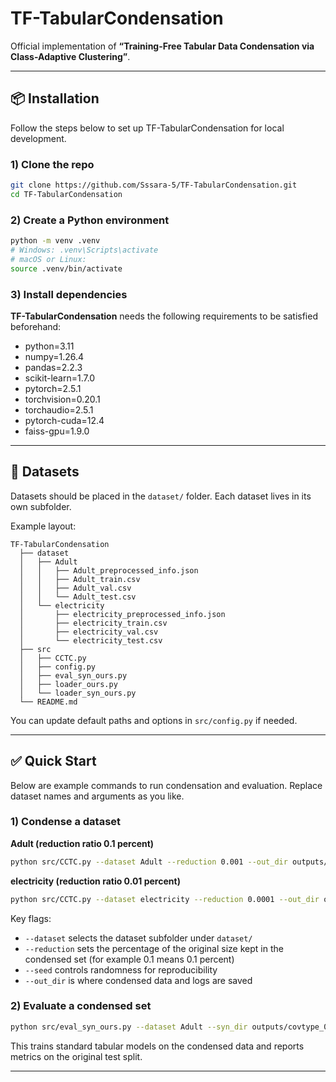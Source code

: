 # TF-TabularCondensation

Official implementation of **“Training-Free Tabular Data Condensation via Class-Adaptive Clustering”**.

---

## 📦 Installation

Follow the steps below to set up TF-TabularCondensation for local development.

### 1) Clone the repo

```bash
git clone https://github.com/Sssara-5/TF-TabularCondensation.git
cd TF-TabularCondensation
```

### 2) Create a Python environment

```bash
python -m venv .venv
# Windows: .venv\Scripts\activate
# macOS or Linux:
source .venv/bin/activate
```

### 3) Install dependencies

**TF-TabularCondensation** needs the following requirements to be satisfied beforehand:

- python=3.11  
- numpy=1.26.4  
- pandas=2.2.3  
- scikit-learn=1.7.0  
- pytorch=2.5.1  
- torchvision=0.20.1  
- torchaudio=2.5.1  
- pytorch-cuda=12.4 
- faiss-gpu=1.9.0  

---

## 📂 Datasets

Datasets should be placed in the `dataset/` folder. Each dataset lives in its own subfolder.

Example layout:

```
TF-TabularCondensation
  ├── dataset
  │   ├── Adult
  │   │   ├── Adult_preprocessed_info.json
  │   │   ├── Adult_train.csv
  │   │   ├── Adult_val.csv
  │   │   └── Adult_test.csv
  │   └── electricity
  │       ├── electricity_preprocessed_info.json
  │       ├── electricity_train.csv
  │       ├── electricity_val.csv
  │       └── electricity_test.csv
  ├── src
  │   ├── CCTC.py
  │   ├── config.py
  │   ├── eval_syn_ours.py
  │   ├── loader_ours.py
  │   └── loader_syn_ours.py
  └── README.md
```

You can update default paths and options in `src/config.py` if needed.

---

## ✅ Quick Start

Below are example commands to run condensation and evaluation. Replace dataset names and arguments as you like.

### 1) Condense a dataset

**Adult (reduction ratio 0.1 percent)**

```bash
python src/CCTC.py --dataset Adult --reduction 0.001 --out_dir outputs/covtype_0_1
```

**electricity (reduction ratio 0.01 percent)**

```bash
python src/CCTC.py --dataset electricity --reduction 0.0001 --out_dir outputs/electricity_1_0
```

Key flags:
- `--dataset` selects the dataset subfolder under `dataset/`
- `--reduction` sets the percentage of the original size kept in the condensed set (for example 0.1 means 0.1 percent)
- `--seed` controls randomness for reproducibility
- `--out_dir` is where condensed data and logs are saved

### 2) Evaluate a condensed set

```bash
python src/eval_syn_ours.py --dataset Adult --syn_dir outputs/covtype_0_1
```

This trains standard tabular models on the condensed data and reports metrics on the original test split.

---


